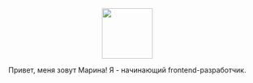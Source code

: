 <div id='header' align='center' >
  <img src='https://encrypted-tbn0.gstatic.com/images?q=tbn:ANd9GcQqv6hFiw-p86LpNNH4X541cWwDqeUNwfwEd55sCYTrVh6IK-bLd2kuvDJR5DwSdiXoco4&usqp=CAU' width='100'>
  <p>Привет, меня зовут Марина! Я - начинающий frontend-разработчик.</p>
</div>

<!--
**Bambyary/Bambyary** is a ✨ _special_ ✨ repository because its `README.md` (this file) appears on your GitHub profile.

Here are some ideas to get you started:

- 🔭 I’m currently working on ...
- 🌱 I’m currently learning ...
- 👯 I’m looking to collaborate on ...
- 🤔 I’m looking for help with ...
- 💬 Ask me about ...
- 📫 How to reach me: ...
- 😄 Pronouns: ...
- ⚡ Fun fact: ...
-->
